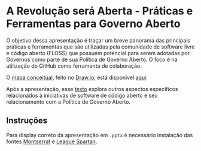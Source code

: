# A Revolução será Aberta - Práticas e Ferramentas para Governo Aberto

O objetivo dessa apresentação é traçar um breve panorama das principais práticas e ferramentas que são utilizadas pela comunidade de software livre e código aberto (FLOSS) que possuem potencial para serem adotadas por Governos como parte de sua Política de Governo Aberto. O foco é na utilização do GitHub como ferramenta de colaboração.

O [mapa conceitual](https://en.wikipedia.org/wiki/Concept_map), feito no [Draw.io](https://www.draw.io/), está disponível [aqui](https://drive.google.com/file/d/1pRe5dyqajQNtg8rCXGF4J3yQUNM4nZ6h/view?usp=sharing).

Após a apresentação, esse [texto](open-source-software-policy.md) explora outros aspectos específicos relacionados à iniciativas de software de código aberto e seu relacionamento com a Política de Governo Aberto.

## Instruções

Para display correto da apresentação em `.pptx` é necessário instalação das fontes [Montserrat](https://fonts.google.com/specimen/Montserrat) e [League Spartan](https://www.theleagueofmoveabletype.com/league-spartan).
